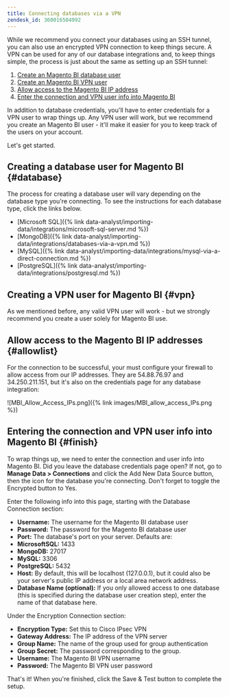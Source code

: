 ```yaml
---
title: Connecting databases via a VPN
zendesk_id: 360016504992
---
```


While we recommend you connect your databases using an SSH tunnel, you can also use an encrypted VPN connection to keep things secure. A VPN can be used for any of our database integrations and, to keep things simple, the process is just about the same as setting up an SSH tunnel:

1. [Create an Magento BI database user](#database)
1. [Create an Magento BI VPN user](#vpn)
1. [Allow access to the Magento BI IP address](#allowlist)
1. [Enter the connection and VPN user info into Magento BI](#finish)

In addition to database credentials, you\'ll have to enter credentials for a VPN user to wrap things up. Any VPN user will work, but we recommend you create an Magento BI user - it\'ll make it easier for you to keep track of the users on your account.

Let's get started.

## Creating a database user for Magento BI {#database}

The process for creating a database user will vary depending on the database type you\'re connecting. To see the instructions for each database type, click the links below.

* [Microsoft SQL]({% link data-analyst/importing-data/integrations/microsoft-sql-server.md %})
* [MongoDB]({% link data-analyst/importing-data/integrations/databases-via-a-vpn.md %})
* [MySQL]({% link data-analyst/importing-data/integrations/mysql-via-a-direct-connection.md %})
* [PostgreSQL]({% link data-analyst/importing-data/integrations/postgresql.md %})

## Creating a VPN user for Magento BI {#vpn}

As we mentioned before, any valid VPN user will work - but we strongly recommend you create a user solely for Magento BI use.

## Allow access to the Magento BI IP addresses {#allowlist}

For the connection to be successful, your must configure your firewall to allow access from our IP addresses. They are 54.88.76.97 and 34.250.211.151, but it's also on the credentials page for any database integration:

![MBI_Allow_Access_IPs.png]({% link images/MBI_allow_access_IPs.png %})

## Entering the connection and VPN user info into Magento BI {#finish}

To wrap things up, we need to enter the connection and user info into Magento BI. Did you leave the database credentials page open? If not, go to **Manage Data > Connections** and click the Add New Data Source button, then the icon for the database you\'re connecting. Don\'t forget to toggle the Encrypted button to Yes.

Enter the following info into this page, starting with the Database Connection section:

* **Username:** The username for the Magento BI database user
* **Password:** The password for the Magento BI database user
* **Port:** The database\'s port on your server. Defaults are:
* **MicrosoftSQL:** 1433
* **MongoDB:** 27017
* **MySQL:** 3306
* **PostgreSQL:** 5432
* **Host:** By default, this will be localhost (127.0.0.1), but it could also be your server\'s public IP address or a local area network address.
* **Database Name (optional):** If you only allowed access to one database (this is specified during the database user creation step), enter the name of that database here.

Under the Encryption Connection section:

* **Encryption Type:** Set this to Cisco IPsec VPN
* **Gateway Address:** The IP address of the VPN server
* **Group Name:** The name of the group used for group authentication
* **Group Secret:** The password corresponding to the group.
* **Username:** The Magento BI VPN username
* **Password:** The Magento BI VPN user password

That\'s it! When you\'re finished, click the Save & Test button to complete the setup.
